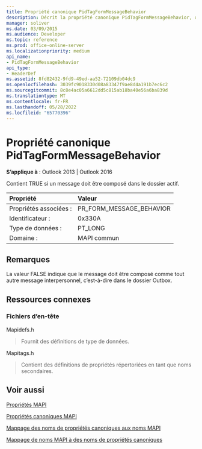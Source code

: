 ```yaml
---
title: Propriété canonique PidTagFormMessageBehavior
description: Décrit la propriété canonique PidTagFormMessageBehavior, qui contient TRUE si un message doit être composé dans le dossier actif.
manager: soliver
ms.date: 03/09/2015
ms.audience: Developer
ms.topic: reference
ms.prod: office-online-server
ms.localizationpriority: medium
api_name:
- PidTagFormMessageBehavior
api_type:
- HeaderDef
ms.assetid: 8fd82432-9fd9-49ed-aa52-72109db04dc9
ms.openlocfilehash: 3039fc9018330d08a83347f9ae8d4a191b7ec6c2
ms.sourcegitcommit: 8c8e4ac05a6612dd5c815ab18ba40e56a6ba839d
ms.translationtype: MT
ms.contentlocale: fr-FR
ms.lasthandoff: 05/28/2022
ms.locfileid: "65770396"
---
```

# <a name="pidtagformmessagebehavior-canonical-property"></a>Propriété canonique PidTagFormMessageBehavior

  
  
**S’applique à** : Outlook 2013 | Outlook 2016 
  
Contient TRUE si un message doit être composé dans le dossier actif. 
  
|Propriété|Valeur|
|:-----|:-----|
|Propriétés associées :  <br/> |PR_FORM_MESSAGE_BEHAVIOR  <br/> |
|Identificateur :  <br/> |0x330A  <br/> |
|Type de données :  <br/> |PT_LONG  <br/> |
|Domaine :  <br/> |MAPI commun  <br/> |
   
## <a name="remarks"></a>Remarques

La valeur FALSE indique que le message doit être composé comme tout autre message interpersonnel, c’est-à-dire dans le dossier Outbox. 
  
## <a name="related-resources"></a>Ressources connexes

### <a name="header-files"></a>Fichiers d’en-tête

Mapidefs.h
  
> Fournit des définitions de type de données.
    
Mapitags.h
  
> Contient des définitions de propriétés répertoriées en tant que noms secondaires.
    
## <a name="see-also"></a>Voir aussi



[Propriétés MAPI](mapi-properties.md)
  
[Propriétés canoniques MAPI](mapi-canonical-properties.md)
  
[Mappage des noms de propriétés canoniques aux noms MAPI](mapping-canonical-property-names-to-mapi-names.md)
  
[Mappage de noms MAPI à des noms de propriétés canoniques](mapping-mapi-names-to-canonical-property-names.md)

